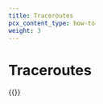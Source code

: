 ```yaml
---
title: Traceroutes
pcx_content_type: how-to
weight: 3
---
```


# Traceroutes

{{<render file="analytics/_traceroutes.md" productfolder="Magic WAN" withParameters="Magic Transit">}}